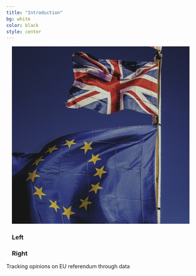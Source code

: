 ```yaml
---
title: "Introduction"
bg: white
color: black
style: center
---
```

<div class="gfg" style="margin: 3%; position: relative">
    <img class="manImg" src="img/flags-photo.jpeg" />
    <h3 class="first-txt">Left</h3>
    <h3 class="second-txt">Right</h3>
</div>
Tracking opinions on EU referendum through data
